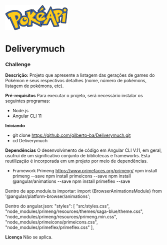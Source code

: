 <img src="https://github.com/gilberto-ba/Deliverymuch/blob/master/src/assets/img/logo_pokeapi.png?raw=true" width="200" height="80" alt="Pokemon">

# Deliverymuch
<h3>Challenge</h3>

<strong>Descrição:</strong>
Projeto que apresente a listagem das gerações de games do
Pokémon e seus respectivos detalhes (nome, número de pokémons,
listagem de pokémons, etc).

<strong>Pré-requisitos</strong>
Para executar o projeto, será necessário instalar os seguintes programas:
- Node.js
- Angular CLI 11

<strong>Iniciando</strong>
- git clone https://github.com/gilberto-ba/Deliverymuch.git
- cd Deliverymuch

<strong>Dependências</strong>
O desenvolvimento de código em Angular CLI V.11, em geral, usufrui de um significativo conjunto de bibliotecas e frameworks. Esta reutilização é incorporada em um projeto por meio de dependências.

- Framework Primeng 
https://www.primefaces.org/primeng/
npm install primeng --save
npm install primeicons --save
npm install @angular/animations --save
npm install primeflex --save

Dentro de app.module.ts importar:
    import {BrowserAnimationsModule} from '@angular/platform-browser/animations';

Dentro do angular.json:
    "styles": [
      "src/styles.css",
      "node_modules/primeng/resources/themes/saga-blue/theme.css",
      "node_modules/primeng/resources/primeng.min.css",
      "node_modules/primeicons/primeicons.css",
      "node_modules/primeflex/primeflex.css"
    ],

<strong>Licença</strong>
Não se aplica.